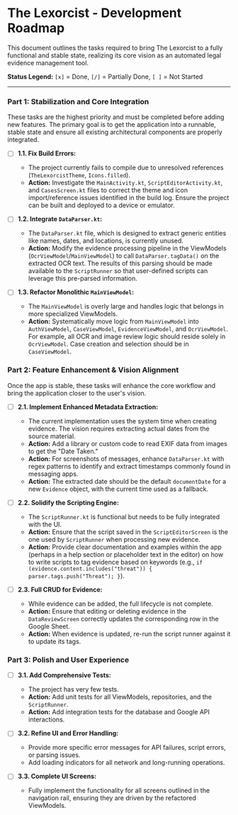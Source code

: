 # The Lexorcist - Development Roadmap

This document outlines the tasks required to bring The Lexorcist to a fully functional and stable state, realizing its core vision as an automated legal evidence management tool.

**Status Legend:** `[x]` = Done, `[/]` = Partially Done, `[ ]` = Not Started

---

### **Part 1: Stabilization and Core Integration**

These tasks are the highest priority and must be completed before adding new features. The primary goal is to get the application into a runnable, stable state and ensure all existing architectural components are properly integrated.

- [ ] **1.1. Fix Build Errors:**
    - The project currently fails to compile due to unresolved references (`TheLexorcistTheme`, `Icons.filled`).
    - **Action:** Investigate the `MainActivity.kt`, `ScriptEditorActivity.kt`, and `CasesScreen.kt` files to correct the theme and icon import/reference issues identified in the build log. Ensure the project can be built and deployed to a device or emulator.

- [ ] **1.2. Integrate `DataParser.kt`:**
    - The `DataParser.kt` file, which is designed to extract generic entities like names, dates, and locations, is currently unused.
    - **Action:** Modify the evidence processing pipeline in the ViewModels (`OcrViewModel`/`MainViewModel`) to call `DataParser.tagData()` on the extracted OCR text. The results of this parsing should be made available to the `ScriptRunner` so that user-defined scripts can leverage this pre-parsed information.

- [ ] **1.3. Refactor Monolithic `MainViewModel`:**
    - The `MainViewModel` is overly large and handles logic that belongs in more specialized ViewModels.
    - **Action:** Systematically move logic from `MainViewModel` into `AuthViewModel`, `CaseViewModel`, `EvidenceViewModel`, and `OcrViewModel`. For example, all OCR and image review logic should reside solely in `OcrViewModel`. Case creation and selection should be in `CaseViewModel`.

### **Part 2: Feature Enhancement & Vision Alignment**

Once the app is stable, these tasks will enhance the core workflow and bring the application closer to the user's vision.

- [ ] **2.1. Implement Enhanced Metadata Extraction:**
    - The current implementation uses the system time when creating evidence. The vision requires extracting actual dates from the source material.
    - **Action:** Add a library or custom code to read EXIF data from images to get the "Date Taken."
    - **Action:** For screenshots of messages, enhance `DataParser.kt` with regex patterns to identify and extract timestamps commonly found in messaging apps.
    - **Action:** The extracted date should be the default `documentDate` for a new `Evidence` object, with the current time used as a fallback.

- [ ] **2.2. Solidify the Scripting Engine:**
    - The `ScriptRunner.kt` is functional but needs to be fully integrated with the UI.
    - **Action:** Ensure that the script saved in the `ScriptEditorScreen` is the one used by `ScriptRunner` when processing new evidence.
    - **Action:** Provide clear documentation and examples within the app (perhaps in a help section or placeholder text in the editor) on how to write scripts to tag evidence based on keywords (e.g., `if (evidence.content.includes("threat")) { parser.tags.push("Threat"); }`).

- [ ] **2.3. Full CRUD for Evidence:**
    - While evidence can be added, the full lifecycle is not complete.
    - **Action:** Ensure that editing or deleting evidence in the `DataReviewScreen` correctly updates the corresponding row in the Google Sheet.
    - **Action:** When evidence is updated, re-run the script runner against it to update its tags.

### **Part 3: Polish and User Experience**

- [ ] **3.1. Add Comprehensive Tests:**
    - The project has very few tests.
    - **Action:** Add unit tests for all ViewModels, repositories, and the `ScriptRunner`.
    - **Action:** Add integration tests for the database and Google API interactions.

- [ ] **3.2. Refine UI and Error Handling:**
    - Provide more specific error messages for API failures, script errors, or parsing issues.
    - Add loading indicators for all network and long-running operations.

- [ ] **3.3. Complete UI Screens:**
    - Fully implement the functionality for all screens outlined in the navigation rail, ensuring they are driven by the refactored ViewModels.
